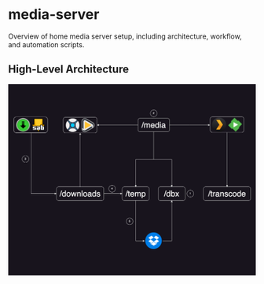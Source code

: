 # media-server
Overview of home media server setup, including architecture, workflow, and automation scripts.

## High-Level Architecture
![|900](./blob/media_server.png)
